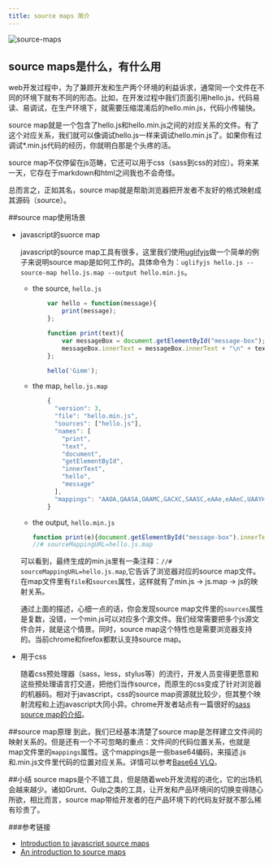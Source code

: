 ```yaml
---
title: source maps 简介
---
```

![source-maps](http://webahead.oss-cn-qingdao.aliyuncs.com/images/poster/sourcemaps.png)
## source maps是什么，有什么用
web开发过程中，为了兼顾开发和生产两个环境的利益诉求，通常同一个文件在不同的环境下就有不同的形态。比如，在开发过程中我们页面引用hello.js，代码易读、易调试，在生产环境下，就需要压缩混淆后的hello.min.js，代码小传输快。

source map就是一个包含了hello.js和hello.min.js之间的对应关系的文件。有了这个对应关系，我们就可以像调试hello.js一样来调试hello.min.js了。如果你有过调试*.min.js代码的经历，你就明白那是个头疼的活。

source map不仅停留在js范畴，它还可以用于css（sass到css的对应）。将来某一天，它存在于markdown和html之间我也不会奇怪。

总而言之，正如其名，source map就是帮助浏览器把开发者不友好的格式映射成其源码（source）。

##source map使用场景
- javascript的suorce map

    javascript的source map工具有很多，这里我们使用[uglifyjs](https://github.com/mishoo/UglifyJS2)做一个简单的例子来说明source map是如何工作的。具体命令为：`uglifyjs hello.js --source-map hello.js.map --output hello.min.js`。
    - the source, `hello.js`

        ```javascript
            var hello = function(message){
                print(message);
            };

            function print(text){
                var messageBox = document.getElementById("message-box");
                messageBox.innerText = messageBox.innerText + "\n" + text;
            };

            hello('Gimm');
        ```

    - the map, `hello.js.map`

        ```javascript
            {
              "version": 3,
              "file": "hello.min.js",
              "sources": ["hello.js"],
              "names": [
                "print",
                "text",
                "document",
                "getElementById",
                "innerText",
                "hello",
                "message"
              ],
              "mappings": "AAOA,QAASA,OAAMC,GACXC,SAASC,eAAe,eAAeC,UAAYH,EALvD,GAAII,OAAQ,SAASC,GACjBN,MAAMM,GAOVD,OAAM"
            }
        ```

    - the output, `hello.min.js`

        ```javascript
        function print(e){document.getElementById("message-box").innerText=e}var     hello=function(e){print(e)};hello("Gimm");
        //# sourceMappingURL=hello.js.map
        ```
    可以看到，最终生成的min.js里有一条注释：`//# sourceMappingURL=hello.js.map`,它告诉了浏览器对应的source map文件。在map文件里有`file`和`sources`属性，这样就有了min.js -> js.map -> js的映射关系。

    通过上面的描述，心细一点的话，你会发现source map文件里的`sources`属性是复数，没错，一个min.js可以对应多个源文件。我们经常需要把多个js源文件合并，就是这个情景。同时，source map这个特性也是需要浏览器支持的。当前chrome和firefox都默认支持source map。
- 用于css

    随着css预处理器（sass，less，stylus等）的流行，开发人员变得更愿意和这些预处理语言打交道，把他们当作source，而原生的css变成了针对浏览器的机器码。相对于javascript，css的source map资源就比较少，但其整个映射流程和上述javascript大同小异。chrome开发者站点有一篇很好的[sass source map的介绍](https://developer.chrome.com/devtools/docs/css-preprocessors)。

##source map原理
到此，我们已经基本清楚了source map是怎样建立文件间的映射关系的。但是还有一个不可忽略的重点：文件间的代码位置关系，也就是map文件里的`mappings`属性。这个mappings是一些base64编码，来描述.js和.min.js文件里代码的位置对应关系。详情可以参考[Base64 VLQ](http://www.html5rocks.com/en/tutorials/developertools/sourcemaps/#toc-base64vlq)。

##小结
source maps是个不错工具，但是随着web开发流程的进化，它的出场机会越来越少。诸如Grunt、Gulp之类的工具，让开发和产品环境间的切换变得随心所欲，相比而言，source map带给开发者的在产品环境下的代码友好就不那么稀有珍贵了。

###参考链接
- [Introduction to javascript source maps](http://www.html5rocks.com/en/tutorials/developertools/sourcemaps/)
- [An introduction to source maps](http://blog.teamtreehouse.com/introduction-source-maps)
